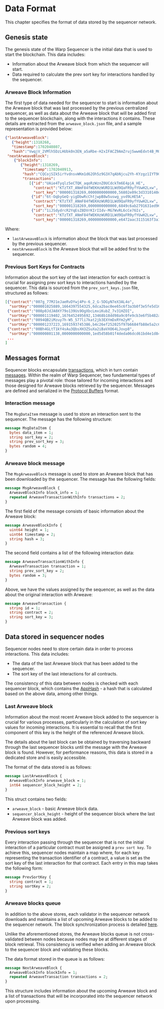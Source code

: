 # Data Format

This chapter specifies the format of data stored by the sequencer network.

## Genesis state

The genesis state of the Warp Sequencer is the initial data that is used to start the blockchain. This data includes:
- Information about the Arweave block from which the sequencer will start.
- Data required to calculate the prev sort key for interactions handled by the sequencer.

### Arweave Block Information

The first type of data needed for the sequencer to start is information about the Arweave block that was last processed by the previous centralized sequencer, 
as well as data about the Arweave block that will be added first to the sequencer blockchain, along with the interactions it contains.
These details are extracted from the `arweave_block.json` file, and a sample representation is provided below:

```json
{"lastArweaveBlock":
   {"height":1318268,
   "timestamp":1702040807,
   "hash":"VwqjV_2VMlh5DzLHUbk0n3EN_a5aRbe-H2xIFACZ9AmZrujSwwmEdxt4B_M0jYxl"},
 "nextArweaveBlock":
    {"blockInfo":
       {"height":1318269,
        "timestamp":1702040913,
        "hash":"CQCojSIk5irYvdnsvWKm1d62Oh5z9G3X7qAbNjcu2Yh-KYzgz1IYT9GIpaYIs6cJ"},
        "transactions":
           [{"id":"UAie4Tyqlz5eCTQK_aqoRzWznZ0UCdckTm6E4pjA_HE",
             "contract":"KTzTXT_ANmF84fWEKHzWURD1LWd9QaFR9yfYUwH2Lxw",
             "sort_key":"000001318269,0000000000000,56802e09c3d3310140df996fa70be6eccc8c28e715c601e39d820a6be816f54c"},
            {"id":"6t-OqbyGeQ-yigDbwRcChtjwpB8w5uswg_yvd9LHE5A",
             "contract":"KTzTXT_ANmF84fWEKHzWURD1LWd9QaFR9yfYUwH2Lxw",
             "sort_key":"000001318269,0000000000000,6849c6ab2791631ed9645dfb9a7eea6868bcb5f6aa1fea19700bc48a4f9345b9"},
            {"id":"1iJSdydrcR2YqEsZ8DVrKIrIIdv-MG7WvRL6cCe76Is",
             "contract":"KTzTXT_ANmF84fWEKHzWURD1LWd9QaFR9yfYUwH2Lxw",
             "sort_key":"000001318269,0000000000000,e6472aac3115163f3a14de480744be6dc6fc29f860397e50662ea18d7a9bff2f"}]}}
```
Where:
- `lastArweaveBlock` is information about the block that was last processed by the previous sequencer.
- `nextArweaveBlock` is the Arweave block that will be added first to the sequencer.

### Previous Sort Keys for Contracts

Information about the sort key of the last interaction for each contract is crucial for assigning prev sort keys to interactions handled by the sequencer. 
This data is sourced from the `prev_sort_keys.json` file, structured as follows:
```json
[{"contract":"007g_77MJ1eJaeRvDYwj4Po-6_2_G-5DGyN7eX3AL4o",
  "sortKey":"000001025889,1664397554325,6dca2bac0ee65c6f3a3b0f3e5fe5d162c130bc5c39ea203524b5b799d1ad7f04"},  
 {"contract":"008p0JdJA0XY79o139Us9OgXbcLmxiKubZ_7v31HZOI",
  "sortKey":"000001119402,1676452495692,13468b18dd98a9c0fe9cb3e6f5b482ad14da1b744dea660a373fadb0ff0360d9"},
 {"contract":"0094QB2iMzuy7h-W5_577li7kat2jb3EXYmDxRYm2yM",
  "sortKey":"000001237223,1691593745386,b4c26ef252025f97b6684fb88e5a2c66ec4f8b1b9d5899e1c05859550aa3265b"},
 {"contract":"00Bh4GLtT1kY4sAu3QbsXH3ZSuXa2iBaVXO64LJovp8",
  "sortKey":"000000801138,0000000000000,1ed5d58b01f4deda06dcd61bd4e1d8494e82142df0d8333758d8a6d0648eb78f"},
 ...
]
```

## Messages format

Sequencer blocks encapsulate [transactions](https://docs.cosmos.network/main/learn/advanced/transactions), which in turn contain [messages](https://docs.cosmos.network/main/build/building-modules/messages-and-queries). 
Within the realm of Warp Sequencer, two fundamental types of messages play a pivotal role: those tailored for incoming interactions and those designed for Arweave blocks retrieved by the sequencer.
Messages are defined and serialized in the [Protocol Buffers](https://protobuf.dev/) format.

### Interaction message

The `MsgDataItem` message is used to store an interaction sent to the sequencer. The message has the following structure:
```protobuf
message MsgDataItem {
  bytes data_item = 1;
  string sort_key = 2;
  string prev_sort_key = 3;
  bytes random = 4;
}
```

### Arweave block message

The `MsgArweaveBlock` message is used to store an Arweave block that has been downloaded by the sequencer. The message has the following fields:

```protobuf
message MsgArweaveBlock {
  ArweaveBlockInfo block_info = 1;
  repeated ArweaveTransactionWithInfo transactions = 2;
}
```
The first field of the message consists of basic information about the Arweave block:
```protobuf
message ArweaveBlockInfo {
  uint64 height = 1;
  uint64 timestamp = 2;
  string hash = 3;
}
```
The second field contains a list of the following interaction data:
```protobuf
message ArweaveTransactionWithInfo {
  ArweaveTransaction transaction = 1;
  string prev_sort_key = 2;
  bytes random = 3;
}
```
Above, we have the values assigned by the sequencer, as well as the data about the original interaction with Arweave:
```protobuf
message ArweaveTransaction {
  string id = 1;
  string contract = 2;
  string sort_key = 3;
}
```

## Data stored in sequencer nodes

Sequencer nodes need to store certain data in order to process interactions. This data includes:
- The data of the last Arweave block that has been added to the sequencer.
- The sort key of the last interactions for all contracts.

The consistency of this data between nodes is checked with each sequencer block, which contains the [AppHash](https://github.com/cometbft/cometbft/blob/v0.37.x/spec/core/data_structures.md#header) - a hash that is calculated based on the above data, among other things.

### Last Arweave block

Information about the most recent Arweave block added to the sequencer is crucial for various processes, particularly in the calculation of sort key values for incoming interactions. 
It is essential to recall that the first component of this key is the height of the referenced Arweave block.

The details about the last block can be obtained by traversing backward through the last sequencer blocks until the message with the Arweave block is found. 
However, for performance reasons, this data is stored in a dedicated store and is easily accessible.

The format of the data stored is as follows:
```protobuf
message LastArweaveBlock {
  ArweaveBlockInfo arweave_block = 1;
  int64 sequencer_block_height = 2;
}
```
This struct contains two fields:
- `arweave_block` - basic Arweave block data.
- `sequencer_block_height` - height of the sequencer block where the last Arweave block was added.

### Previous sort keys

Every interaction passing through the sequencer that is not the initial interaction of a particular contract must be assigned a `prev sort key`. 
To achieve this, sequencer nodes maintain a map where, for each key representing the transaction identifier of a contract, a value is set as the sort key of the last interaction for that contract. 
Each entry in this map takes the following form:
```protobuf
message PrevSortKey {
  string contract = 1; 
  string sortKey = 2; 
}
```

### Arweave blocks queue

In addition to the above stores, each validator in the sequencer network downloads and maintains a list of upcoming Arweave blocks to be added to the sequencer network. The block synchronization process is detailed [here](/docs/sequencer/lifecycle/receiving#syncing-with-arweave).

Unlike the aforementioned stores, the Arweave blocks queue is not cross-validated between nodes because nodes may be at different stages of block retrieval. This consistency is verified when adding an Arweave block to the sequencer block and validating these blocks.

The data format stored in the queue is as follows:

```protobuf
message NextArweaveBlock {
  ArweaveBlockInfo blockInfo = 1;
  repeated ArweaveTransaction transactions = 2;
}
```

This structure includes information about the upcoming Arweave block and a list of transactions that will be incorporated into the sequencer network upon processing.
